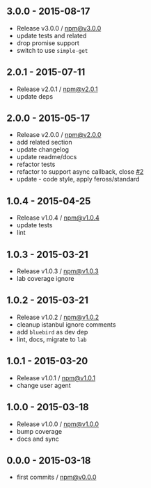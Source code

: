 

## 3.0.0 - 2015-08-17
- Release v3.0.0 / npm@v3.0.0
- update tests and related
- drop promise support
- switch to use `simple-get`

## 2.0.1 - 2015-07-11
- Release v2.0.1 / npm@v2.0.1
- update deps

## 2.0.0 - 2015-05-17
- Release v2.0.0 / npm@v2.0.0
- add related section
- update changelog
- update readme/docs
- refactor tests
- refactor to support async callback, close [#2][issues2]
- update - code style, apply feross/standard

## 1.0.4 - 2015-04-25
- Release v1.0.4 / npm@v1.0.4
- update tests
- lint

## 1.0.3 - 2015-03-21
- Release v1.0.3 / npm@v1.0.3
- lab coverage ignore

## 1.0.2 - 2015-03-21
- Release v1.0.2 / npm@v1.0.2
- cleanup istanbul ignore comments
- add `bluebird` as dev dep
- lint, docs, migrate to `lab`

## 1.0.1 - 2015-03-20
- Release v1.0.1 / npm@v1.0.1
- change user agent

## 1.0.0 - 2015-03-18
- Release v1.0.0 / npm@v1.0.0
- bump coverage
- docs and sync

## 0.0.0 - 2015-03-18
- first commits / npm@v0.0.0

[issues2]: https://github.com/tunnckoCore/github-generate-token/issues/2 "support async callback"